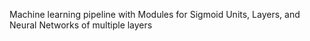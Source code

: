 Machine learning pipeline
with Modules for Sigmoid Units, Layers, and Neural Networks of multiple layers
